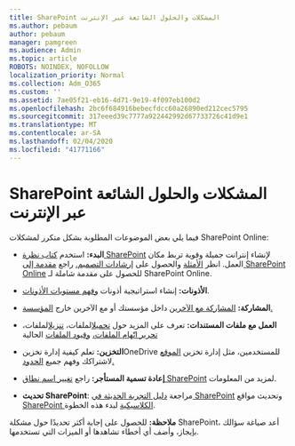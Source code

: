 ```yaml
---
title: SharePoint المشكلات والحلول الشائعة عبر الإنترنت
ms.author: pebaum
author: pebaum
manager: pamgreen
ms.audience: Admin
ms.topic: article
ROBOTS: NOINDEX, NOFOLLOW
localization_priority: Normal
ms.collection: Adm_O365
ms.custom: ''
ms.assetid: 7ae05f21-eb16-4d71-9e19-4f097eb100d2
ms.openlocfilehash: 2bc6f684916bebecfdcc60a26890ed212cec5795
ms.sourcegitcommit: 317eeed39c7777a922442992d67733726c41d9e1
ms.translationtype: MT
ms.contentlocale: ar-SA
ms.lasthandoff: 02/04/2020
ms.locfileid: "41771166"
---
```

# <a name="sharepoint-online-common-issues-and-resolutions"></a>SharePoint المشكلات والحلول الشائعة عبر الإنترنت

فيما يلي بعض الموضوعات المطلوبة بشكل متكرر لمشكلات SharePoint Online:

- **البدء:** استخدم [كتاب نظرة SharePoint](https://lookbook.microsoft.com/assets/SharePoint_lookbook_2019.pdf) لإنشاء إنترانت جميلة وقوية تربط مكان العمل. انظر [الأمثلة](https://lookbook.microsoft.com/) والحصول على [إرشادات التصميم.](https://spdesign.azurewebsites.net/) راجع [مقدمة إلى SharePoint Online](https://docs.microsoft.com/sharepoint/introduction) للحصول على مقدمة شاملة لـ SharePoint Online.

- **الأذونات:** إنشاء استراتيجية أذونات [وفهم مستويات الأذونات](https://docs.microsoft.com/sharepoint/understanding-permission-levels). [](https://docs.microsoft.com/sharepoint/default-sharepoint-groups)

- **المشاركة:** [المشاركة مع الآخرين](https://docs.microsoft.com/sharepoint/default-sharepoint-groups) داخل مؤسستك أو مع الآخرين خارج [المؤسسة.](https://docs.microsoft.com/sharepoint/external-sharing-overview)

- **العمل مع ملفات المستندات:** تعرف على المزيد حول [تحميل](https://support.office.com/article/Upload-a-folder-or-files-to-a-document-library-eb18fcba-c953-4d45-8d90-8da66edeacdb)الملفات، [تنزيل](https://support.office.com/article/Download-files-and-folders-from-OneDrive-or-SharePoint-5c7397b7-19c7-4893-84fe-d02e8fa5df05)الملفات، [تحرير اتّهام الملفات،](https://support.office.com/article/Edit-a-document-in-a-document-library-02d8497f-1c13-4114-949a-b8466f639b07) [وقيود الملفات](https://support.office.com/article/invalid-file-names-and-file-types-in-onedrive-onedrive-for-business-and-sharepoint-64883a5d-228e-48f5-b3d2-eb39e07630fa) الحالية

- **التخزين:** تعلم كيفية إدارة تخزين</a>OneDrive للمستخدمين، مثل إدارة تخزين [الموقع](https://docs.microsoft.com/sharepoint/manage-site-collection-storage-limits) لاشتراكك وفهم جميع [الحدود.](https://docs.microsoft.com/office365/servicedescriptions/sharepoint-online-service-description/sharepoint-online-limits)

- **إعادة تسمية المستأجر:** راجع [تغيير اسم نطاق SharePoint](https://docs.microsoft.com/sharepoint/change-your-sharepoint-domain-name) لمزيد من المعلومات.

- **تحديث SharePoint**: مراجعة [دليل التجربة الحديثة في SharePoint](https://docs.microsoft.com/sharepoint/guide-to-sharepoint-modern-experience) وتحديث مواقع [SharePoint الكلاسيكية](https://docs.microsoft.com/sharepoint/dev/transform/modernize-classic-sites) لبدء هذه الخطوة.

**ملاحظة:** للحصول على إجابة أكثر تحديدًا حول مشكلة SharePoint، أعد صياغة سؤالك بإيجاز، وأضف أي أخطاء تشاهدها أو الميزات التي تستخدمها.